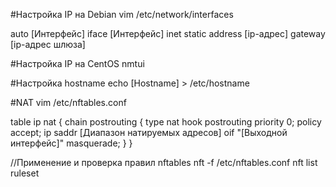 #Настройка IP на Debian
vim /etc/network/interfaces

auto [Интерфейс]
iface [Интерфейс] inet static
address [ip-адрес]
gateway [ip-адрес шлюза]

#Настройка IP на CentOS
nmtui

#Настройка hostname
echo [Hostname] > /etc/hostname

#NAT
vim /etc/nftables.conf

table ip nat {
	chain postrouting {
	type nat hook postrouting priority 0; policy accept;
	ip saddr [Диапазон натируемых адресов] oif "[Выходной интерфейс]" masquerade;
	}
}

//Применение и проверка правил nftables 
nft -f /etc/nftables.conf
nft list ruleset
